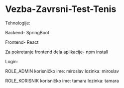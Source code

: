 # Vezba-Zavrsni-Test-Tenis

Tehnologije:

Backend- SpringBoot

Frontend- React


Za pokretanje frontend dela aplikacije- npm install

Login:

ROLE_ADMIN
korisničko ime: miroslav
lozinka: miroslav

ROLE_KORISNIK
korisničko ime: tamara
lozinka: tamara
